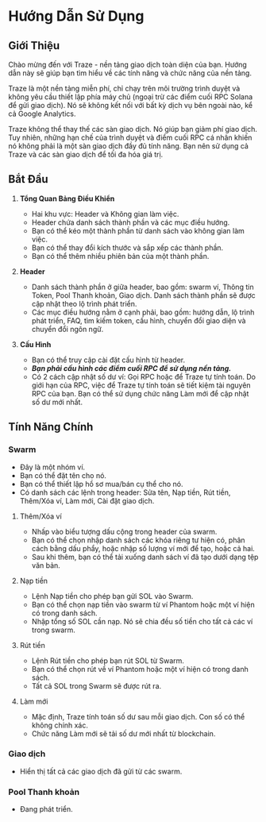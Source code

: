 # Hướng Dẫn Sử Dụng

## Giới Thiệu
Chào mừng đến với Traze - nền tảng giao dịch toàn diện của bạn. Hướng dẫn này sẽ giúp bạn tìm hiểu về các tính năng và chức năng của nền tảng.

Traze là một nền tảng miễn phí, chỉ chạy trên môi trường trình duyệt và không yêu cầu thiết lập phía máy chủ (ngoại trừ các điểm cuối RPC Solana để gửi giao dịch). Nó sẽ không kết nối với bất kỳ dịch vụ bên ngoài nào, kể cả Google Analytics.

Traze không thể thay thế các sàn giao dịch. Nó giúp bạn giảm phí giao dịch. Tuy nhiên, những hạn chế của trình duyệt và điểm cuối RPC cá nhân khiến nó không phải là một sàn giao dịch đầy đủ tính năng. Bạn nên sử dụng cả Traze và các sàn giao dịch để tối đa hóa giá trị.

## Bắt Đầu
1. **Tổng Quan Bảng Điều Khiển**
   - Hai khu vực: Header và Không gian làm việc.
   - Header chứa danh sách thành phần và các mục điều hướng.
   - Bạn có thể kéo một thành phần từ danh sách vào không gian làm việc.
   - Bạn có thể thay đổi kích thước và sắp xếp các thành phần.
   - Bạn có thể thêm nhiều phiên bản của một thành phần.

2. **Header**
   - Danh sách thành phần ở giữa header, bao gồm: swarm ví, Thông tin Token, Pool Thanh khoản, Giao dịch. Danh sách thành phần sẽ được cập nhật theo lộ trình phát triển.
   - Các mục điều hướng nằm ở cạnh phải, bao gồm: hướng dẫn, lộ trình phát triển, FAQ, tìm kiếm token, cấu hình, chuyển đổi giao diện và chuyển đổi ngôn ngữ.

3. **Cấu Hình**
   - Bạn có thể truy cập cài đặt cấu hình từ header.
   - ***Bạn phải cấu hình các điểm cuối RPC để sử dụng nền tảng.***
   - Có 2 cách cập nhật số dư ví: Gọi RPC hoặc để Traze tự tính toán. Do giới hạn của RPC, việc để Traze tự tính toán sẽ tiết kiệm tài nguyên RPC của bạn. Bạn có thể sử dụng chức năng Làm mới để cập nhật số dư mới nhất.

## Tính Năng Chính

### Swarm
- Đây là một nhóm ví.
- Bạn có thể đặt tên cho nó.
- Bạn có thể thiết lập hồ sơ mua/bán cụ thể cho nó.
- Có danh sách các lệnh trong header: Sửa tên, Nạp tiền, Rút tiền, Thêm/Xóa ví, Làm mới, Cài đặt giao dịch.

1. Thêm/Xóa ví
   - Nhấp vào biểu tượng dấu cộng trong header của swarm.
   - Bạn có thể chọn nhập danh sách các khóa riêng tư hiện có, phân cách bằng dấu phẩy, hoặc nhập số lượng ví mới để tạo, hoặc cả hai.
   - Sau khi thêm, bạn có thể tải xuống danh sách ví đã tạo dưới dạng tệp văn bản.

2. Nạp tiền
   - Lệnh Nạp tiền cho phép bạn gửi SOL vào Swarm.
   - Bạn có thể chọn nạp tiền vào swarm từ ví Phantom hoặc một ví hiện có trong danh sách.
   - Nhập tổng số SOL cần nạp. Nó sẽ chia đều số tiền cho tất cả các ví trong swarm.

3. Rút tiền
   - Lệnh Rút tiền cho phép bạn rút SOL từ Swarm.
   - Bạn có thể chọn rút về ví Phantom hoặc một ví hiện có trong danh sách.
   - Tất cả SOL trong Swarm sẽ được rút ra.

4. Làm mới
   - Mặc định, Traze tính toán số dư sau mỗi giao dịch. Con số có thể không chính xác.
   - Chức năng Làm mới sẽ tải số dư mới nhất từ blockchain.

### Giao dịch
- Hiển thị tất cả các giao dịch đã gửi từ các swarm.

### Pool Thanh khoản
- Đang phát triển.